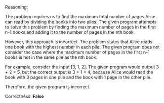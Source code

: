 Reasoning:

The problem requires us to find the maximum total number of pages Alice can read by dividing the books into two piles. The given program attempts to solve this problem by finding the maximum number of pages in the first n-1 books and adding it to the number of pages in the nth book.

However, this approach is incorrect. The problem states that Alice reads one book with the highest number in each pile. The given program does not consider the case where the maximum number of pages in the first n-1 books is not in the same pile as the nth book.

For example, consider the input [3, 1, 2]. The given program would output 3 + 2 = 5, but the correct output is 3 + 1 = 4, because Alice would read the book with 3 pages in one pile and the book with 1 page in the other pile.

Therefore, the given program is incorrect.

Correctness: **False**